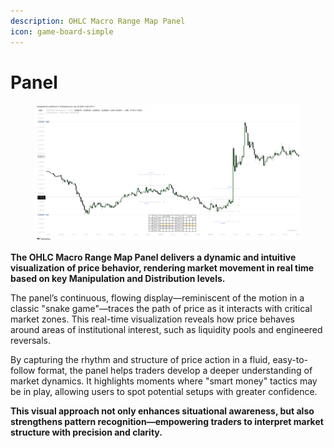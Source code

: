 ```yaml
---
description: OHLC Macro Range Map Panel
icon: game-board-simple
---
```


# Panel

<figure><img src="../../.gitbook/assets/docs-macro-rangemap-003.png" alt=""><figcaption></figcaption></figure>

**The OHLC Macro Range Map Panel delivers a dynamic and intuitive visualization of price behavior, rendering market movement in real time based on key Manipulation and Distribution levels.**

The panel’s continuous, flowing display—reminiscent of the motion in a classic "snake game"—traces the path of price as it interacts with critical market zones. This real-time visualization reveals how price behaves around areas of institutional interest, such as liquidity pools and engineered reversals.

By capturing the rhythm and structure of price action in a fluid, easy-to-follow format, the panel helps traders develop a deeper understanding of market dynamics. It highlights moments where "smart money" tactics may be in play, allowing users to spot potential setups with greater confidence.

**This visual approach not only enhances situational awareness, but also strengthens pattern recognition—empowering traders to interpret market structure with precision and clarity.**
